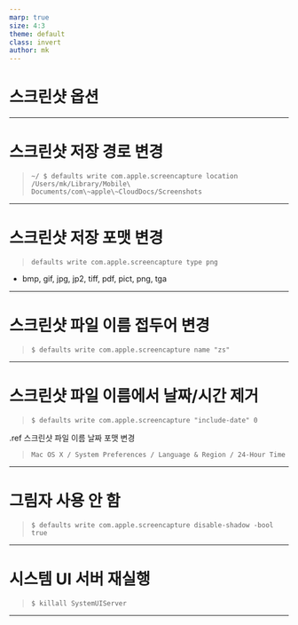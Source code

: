 ```yaml
---
marp: true
size: 4:3
theme: default
class: invert
author: mk
---
```


# 스크린샷 옵션
---

# 스크린샷 저장 경로 변경
> ```~/ $ defaults write com.apple.screencapture location /Users/mk/Library/Mobile\ Documents/com\~apple\~CloudDocs/Screenshots```
---

# 스크린샷 저장 포맷 변경
> ```defaults write com.apple.screencapture type png```
- bmp, gif, jpg, jp2, tiff, pdf, pict, png, tga
---

# 스크린샷 파일 이름 접두어 변경
> ```$ defaults write com.apple.screencapture name "zs"```
---

# 스크린샷 파일 이름에서 날짜/시간 제거
> ```$ defaults write com.apple.screencapture "include-date" 0```

.ref 스크린샷 파일 이름 날짜 포맷 변경
> ```Mac OS X / System Preferences / Language & Region / 24-Hour Time```
---

# 그림자 사용 안 함
> ```$ defaults write com.apple.screencapture disable-shadow -bool true```
---

# 시스템 UI 서버 재실행
> ```$ killall SystemUIServer```
---
